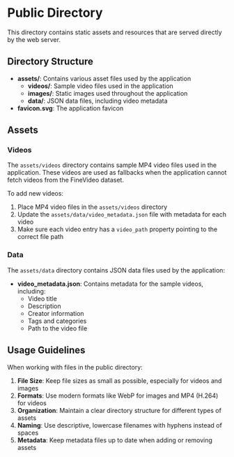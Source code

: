 # Public Directory

This directory contains static assets and resources that are served directly by the web server.

## Directory Structure

- **assets/**: Contains various asset files used by the application
  - **videos/**: Sample video files used in the application
  - **images/**: Static images used throughout the application
  - **data/**: JSON data files, including video metadata
- **favicon.svg**: The application favicon

## Assets

### Videos

The `assets/videos` directory contains sample MP4 video files used in the application. These videos are used as fallbacks when the application cannot fetch videos from the FineVideo dataset.

To add new videos:
1. Place MP4 video files in the `assets/videos` directory
2. Update the `assets/data/video_metadata.json` file with metadata for each video
3. Make sure each video entry has a `video_path` property pointing to the correct file path

### Data

The `assets/data` directory contains JSON data files used by the application:

- **video_metadata.json**: Contains metadata for the sample videos, including:
  - Video title
  - Description
  - Creator information
  - Tags and categories
  - Path to the video file

## Usage Guidelines

When working with files in the public directory:

1. **File Size**: Keep file sizes as small as possible, especially for videos and images
2. **Formats**: Use modern formats like WebP for images and MP4 (H.264) for videos
3. **Organization**: Maintain a clear directory structure for different types of assets
4. **Naming**: Use descriptive, lowercase filenames with hyphens instead of spaces
5. **Metadata**: Keep metadata files up to date when adding or removing assets 